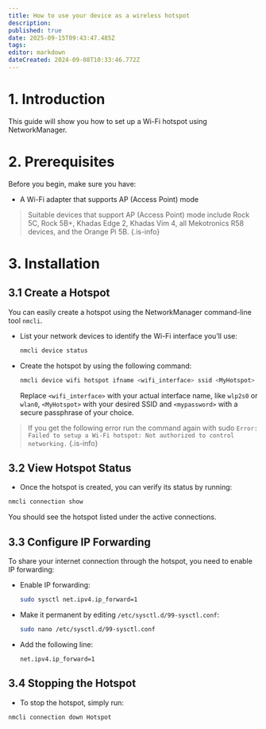 ```yaml
---
title: How to use your device as a wireless hotspot
description: 
published: true
date: 2025-09-15T09:43:47.485Z
tags: 
editor: markdown
dateCreated: 2024-09-08T10:33:46.772Z
---
```


# 1. Introduction

This guide will show you how to set up a Wi-Fi hotspot using NetworkManager.

# 2. Prerequisites

Before you begin, make sure you have:

- A Wi-Fi adapter that supports AP (Access Point) mode

> Suitable devices that support AP (Access Point) mode include Rock 5C, Rock 5B+, Khadas Edge 2, Khadas Vim 4, all Mekotronics R58 devices, and the Orange Pi 5B.
{.is-info}

# 3. Installation
## 3.1 Create a Hotspot

You can easily create a hotspot using the NetworkManager command-line tool `nmcli`.

- List your network devices to identify the Wi-Fi interface you’ll use:
   
   ```bash
   nmcli device status
   ```

- Create the hotspot by using the following command:

   ```bash
   nmcli device wifi hotspot ifname <wifi_interface> ssid <MyHotspot> password <mypassword>
   ```
	Replace `<wifi_interface>` with your actual interface name, like `wlp2s0` or `wlan0`,  `<MyHotspot>` with your desired SSID and `<mypassword>` with a secure passphrase of your choice.

   
> If you get the following error run the command again with sudo
> `Error: Failed to setup a Wi-Fi hotspot: Not authorized to control networking.`
{.is-info}


## 3.2 View Hotspot Status

- Once the hotspot is created, you can verify its status by running:

```bash
nmcli connection show
```

You should see the hotspot listed under the active connections.

## 3.3 Configure IP Forwarding 
To share your internet connection through the hotspot, you need to enable IP forwarding:

- Enable IP forwarding:

   ```bash
   sudo sysctl net.ipv4.ip_forward=1
   ```

- Make it permanent by editing `/etc/sysctl.d/99-sysctl.conf`:

   ```bash
   sudo nano /etc/sysctl.d/99-sysctl.conf
   ```

- Add the following line:

   ```
   net.ipv4.ip_forward=1
   ```

## 3.4 Stopping the Hotspot

- To stop the hotspot, simply run:

```bash
nmcli connection down Hotspot
```
